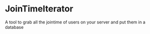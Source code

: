 # JoinTimeIterator
 A tool to grab all the jointime of users on your server and put them in a database
